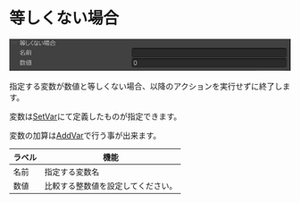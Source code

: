 # 等しくない場合
![IfNotEqual](img/IfNotEqualJP.jpg)

指定する変数が数値と等しくない場合、以降のアクションを実行せずに終了します。

変数は[SetVar](SetVar.md)にて定義したものが指定できます。

変数の加算は[AddVar](AddVar.md)で行う事が出来ます。

|  ラベル |  機能  |
| ----   | ---- |
| 名前 | 指定する変数名 |
| 数値 | 比較する整数値を設定してください。 |
